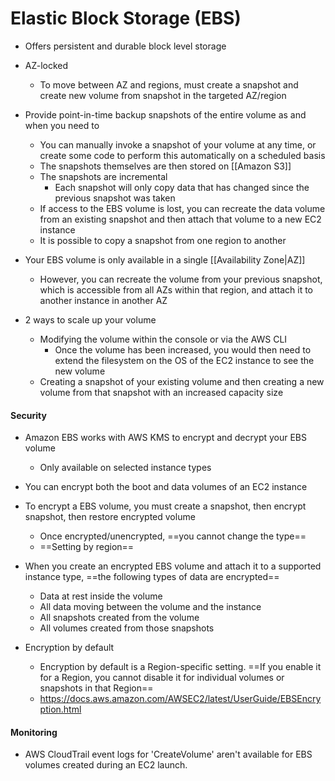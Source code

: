 # Elastic Block Storage (EBS)

- Offers persistent and durable block level storage

- AZ-locked
	- To move between AZ and regions, must create a snapshot and create new volume from snapshot in the targeted AZ/region

- Provide point-in-time backup snapshots of the entire volume as and when you need to
	- You can manually invoke a snapshot of your volume at any time, or create some code to perform this automatically on a scheduled basis
	- The snapshots themselves are then stored on [[Amazon S3]]
	- The snapshots are incremental
		- Each snapshot will only copy data that has changed since the previous snapshot was taken
	- If access to the EBS volume is lost, you can recreate the data volume from an existing snapshot and then attach that volume to a new EC2 instance
	- It is possible to copy a snapshot from one region to another

- Your EBS volume is only available in a single [[Availability Zone|AZ]]
	- However, you can recreate the volume from your previous snapshot, which is accessible from all AZs within that region, and attach it to another instance in another AZ

- 2 ways to scale up your volume
	- Modifying the volume within the console or via the AWS CLI
		- Once the volume has been increased, you would then need to extend the filesystem on the OS of the EC2 instance to see the new volume
	- Creating a snapshot of your existing volume and then creating a new volume from that snapshot with an increased capacity size


#### Security

- Amazon EBS works with AWS KMS to encrypt and decrypt your EBS volume
	- Only available on selected instance types
	
- You can encrypt both the boot and data volumes of an EC2 instance

- To encrypt a EBS volume, you must create a snapshot, then encrypt snapshot, then restore encrypted volume
	- Once encrypted/unencrypted, ==you cannot change the type==
	- ==Setting by region==

- When you create an encrypted EBS volume and attach it to a supported instance type, ==the following types of data are encrypted==
	- Data at rest inside the volume
	- All data moving between the volume and the instance
	- All snapshots created from the volume
	- All volumes created from those snapshots

- Encryption by default
	- Encryption by default is a Region-specific setting. ==If you enable it for a Region, you cannot disable it for individual volumes or snapshots in that Region==
	- https://docs.aws.amazon.com/AWSEC2/latest/UserGuide/EBSEncryption.html


#### Monitoring

- AWS CloudTrail event logs for 'CreateVolume' aren't available for EBS volumes created during an EC2 launch.

